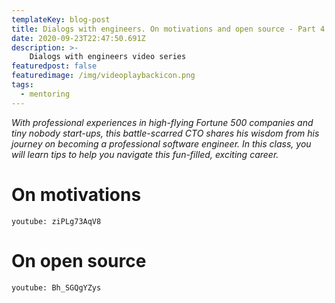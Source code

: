 ```yaml
---
templateKey: blog-post
title: Dialogs with engineers. On motivations and open source - Part 4
date: 2020-09-23T22:47:50.691Z
description: >-
    Dialogs with engineers video series
featuredpost: false
featuredimage: /img/videoplaybackicon.png
tags:
  - mentoring
---
```

*With professional experiences in high-flying Fortune 500 companies and tiny nobody start-ups, this battle-scarred CTO shares his wisdom from his journey on becoming a professional software engineer. In this class, you will learn tips to help you navigate this fun-filled, exciting career.*


# On motivations
`youtube: ziPLg73AqV8`

# On open source
`youtube: Bh_SGQgYZys`
